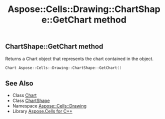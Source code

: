 ﻿---
title: Aspose::Cells::Drawing::ChartShape::GetChart method
linktitle: GetChart
second_title: Aspose.Cells for C++ API Reference
description: 'Aspose::Cells::Drawing::ChartShape::GetChart method. Returns a Chart object that represents the chart contained in the object in C++.'
type: docs
weight: 600
url: /cpp/aspose.cells.drawing/chartshape/getchart/
---
## ChartShape::GetChart method


Returns a Chart object that represents the chart contained in the object.

```cpp
Chart Aspose::Cells::Drawing::ChartShape::GetChart()
```

## See Also

* Class [Chart](../../../aspose.cells.charts/chart/)
* Class [ChartShape](../)
* Namespace [Aspose::Cells::Drawing](../../)
* Library [Aspose.Cells for C++](../../../)
